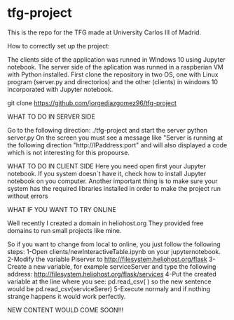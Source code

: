 # tfg-project
This is the repo for the TFG made at University Carlos III of Madrid.

How to correctly set up the project:

The clients side of the application was runned in WIndows 10 using Jupyter notebook.
The server side of the aplication was runned in a raspberian VM with Python installed.
First clone the repository in two OS, one with Linux program (server.py and directorios) and the other (clients) in windows 10 incorporated with Jupyter notebook. 

git clone https://github.com/jorgediazgomez96/tfg-project

WHAT TO DO IN SERVER SIDE

Go to the following direction: ./tfg-project and start the server
python server.py 
On the screen you must see a message like "Server is running at the following direction "http://IPaddress:port" and will also displayed 
a code which is not interesting for this propourse.

WHAT TO DO IN CLIENT SIDE
Here you need open first your Jupyter notebook. If you system doesn´t have it, check how to install Jupyter notebook on you computer.
Another important thing is to make sure your system has the required libraries installed in order to make the project run without errors

WHAT IF YOU WANT TO TRY ONLINE

Well recently I created a domain in heliohost.org 
They provided free domains to run small projects like mine.

So if you want to change from local to online, you just follow the following steps:
1-Open clients/newInteractiveTable.ipynb on your jupyternotebook.
2-Modify the variable Piserver to http://filesystem.heliohost.org/flask
3-Create a new variable, for example serviceServer and type the following address:
http://filesystem.heliohost.org/flask/services
4-Put the created variable at the line where you see: 
pd.read_csv( ) so the new sentence would be pd.read_csv(serviceSerer)
5-Execute normaly and if nothing strange happens it would work perfectly.

NEW CONTENT WOULD COME SOON!!!
